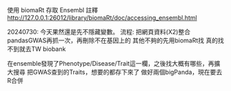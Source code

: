 使用 biomaRt 存取 Ensembl 註釋
http://127.0.0.1:26012/library/biomaRt/doc/accessing_ensembl.html

20240730:
今天果然還是先不隱藏變數。
流程:
把網頁資料(X2)整合
pandasGWAS再抓一次，再刪除不在基因上的
其他不夠的先用biomaRt找
真的找不到就去TW biobank

在ensemble發現了Phenotype/Disease/Trait這一欄，之後找大概有哪些，再擴大搜尋
把GWAS查到的Traits，想要的都存下來了
做好兩個bigPanda，現在要去R合併